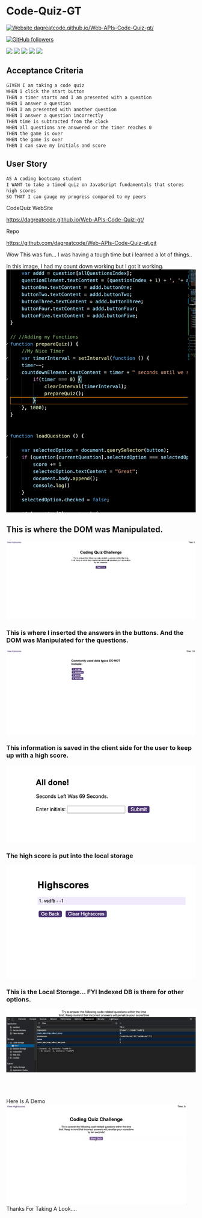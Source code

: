 # Code-Quiz-GT

<!-- https://dagreatcode.github.io/Web-APIs-Code-Quiz-gt/ -->

[![Website dagreatcode.github.io/Web-APIs-Code-Quiz-gt/](https://img.shields.io/website-up-down-green-red/https/dagreatcode.github.io/Web-APIs-Code-Quiz-gt/.svg)](https://dagreatcode.github.io/Web-APIs-Code-Quiz-gt/)


[![GitHub followers](https://img.shields.io/github/followers/dagreatcode.svg?style=social&label=Follow&maxAge=2592000)](https://github.com/dagreatcode?tab=followers)

<img src="https://img.shields.io/badge/html5%20-%23E34F26.svg?&style=for-the-badge&logo=html5&logoColor=white"/>
<img src="https://img.shields.io/badge/css3%20-%231572B6.svg?&style=for-the-badge&logo=css3&logoColor=white"/>
<img src="https://img.shields.io/badge/bootstrap%20-%23563D7C.svg?&style=for-the-badge&logo=bootstrap&logoColor=white"/>
<img src="https://img.shields.io/badge/git%20-%23F05033.svg?&style=for-the-badge&logo=git&logoColor=white"/>
<img src="https://img.shields.io/badge/github%20-%23121011.svg?&style=for-the-badge&logo=github&logoColor=white"/>



## Acceptance Criteria

```
GIVEN I am taking a code quiz
WHEN I click the start button
THEN a timer starts and I am presented with a question
WHEN I answer a question
THEN I am presented with another question
WHEN I answer a question incorrectly
THEN time is subtracted from the clock
WHEN all questions are answered or the timer reaches 0
THEN the game is over
WHEN the game is over
THEN I can save my initials and score
```

## User Story

```
AS A coding bootcamp student
I WANT to take a timed quiz on JavaScript fundamentals that stores high scores
SO THAT I can gauge my progress compared to my peers
```

CodeQuiz WebSite

https://dagreatcode.github.io/Web-APIs-Code-Quiz-gt/

Repo

https://github.com/dagreatcode/Web-APIs-Code-Quiz-gt.git

Wow This was fun...
I was having a tough time but i learned a lot of things..


In this image, I had my count down working but I got it working.
<img src="./assets/img/img5.png" alt="Just a little image">

## This is where the DOM was Manipulated. 
<img src="./assets/img/img1.png" alt="Just a little image">

### This is where I inserted the answers in the buttons. And the DOM was Manipulated for the questions. 
<img src="./assets/img/img2.png" alt="Just a little image">

### This information is saved in the client side for the user to keep up with a high score.
<img src="./assets/img/img4.png" alt="Just a little image">

### The high score is put into the local storage 
<img src="./assets/img/img3.png" alt="Just a little image">


### This is the Local Storage... FYI Indexed DB is there for other options.
<img src="./assets/img/img6.png" alt="Just a little image">

<br/>
<br/>
<br/>
<br/>

Here Is A Demo
<img src="./assets/img/demo.gif" alt="Just a little image">
Thanks For Taking A Look....